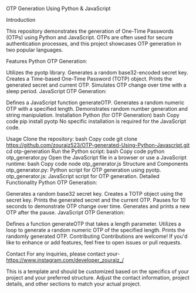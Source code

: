 OTP Generation Using Python & JavaScript

Introduction

This repository demonstrates the generation of One-Time Passwords (OTPs) using Python and JavaScript. OTPs are often used for secure authentication processes, and this project showcases OTP generation in two popular languages.

Features
Python OTP Generation:

Utilizes the pyotp library.
Generates a random base32-encoded secret key.
Creates a Time-based One-Time Password (TOTP) object.
Prints the generated secret and current OTP.
Simulates OTP change over time with a sleep period.
JavaScript OTP Generation:

Defines a JavaScript function generateOTP.
Generates a random numeric OTP with a specified length.
Demonstrates random number generation and string manipulation.
Installation
Python (for OTP Generation)
bash
Copy code
pip install pyotp
No specific installation is required for the JavaScript code.

Usage
Clone the repository:
bash
Copy code
git clone https://github.com/zouraiz523/OTP-generated-Using-Python-Javascript.git
cd otp-generation
Run the Python script:
bash
Copy code
python otp_generator.py
Open the JavaScript file in a browser or use a JavaScript runtime:
bash
Copy code
node otp_generator.js
Structure and Components
otp_generator.py: Python script for OTP generation using pyotp.
otp_generator.js: JavaScript script for OTP generation.
Detailed Functionality
Python OTP Generation:

Generates a random base32 secret key.
Creates a TOTP object using the secret key.
Prints the generated secret and the current OTP.
Pauses for 10 seconds to demonstrate OTP change over time.
Generates and prints a new OTP after the pause.
JavaScript OTP Generation:

Defines a function generateOTP that takes a length parameter.
Utilizes a loop to generate a random numeric OTP of the specified length.
Prints the randomly generated OTP.
Contributing
Contributions are welcome! If you'd like to enhance or add features, feel free to open issues or pull requests.

Contact
For any inquiries, please contact your-https://www.instagram.com/developer_zouraiz_/

This is a template and should be customized based on the specifics of your project and your preferred structure. Adjust the contact information, project details, and other sections to match your actual project.
